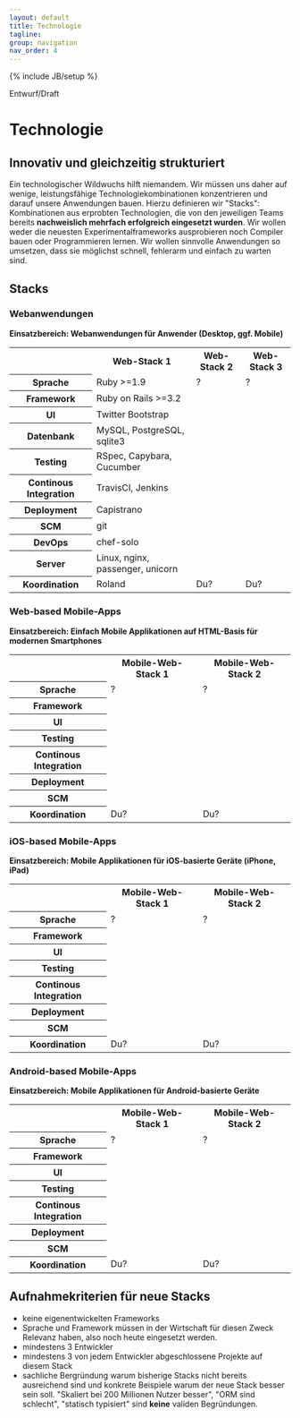 ```yaml
---
layout: default
title: Technologie
tagline: 
group: navigation
nav_order: 4
---
```

{% include JB/setup %}


<span class="label label-important">
  Entwurf/Draft
</span>

<div class="page-header">
  <h1>Technologie</h1>
</div>

## Innovativ und gleichzeitig strukturiert

Ein technologischer Wildwuchs hilft niemandem. Wir müssen uns daher auf
wenige, leistungsfähige Technologiekombinationen konzentrieren und darauf unsere
Anwendungen bauen. Hierzu definieren wir "Stacks": Kombinationen aus erprobten
Technologien, die von den jeweiligen Teams bereits **nachweislich mehrfach erfolgreich eingesetzt wurden**. Wir wollen weder die neuesten Experimentalframeworks ausprobieren noch Compiler bauen oder Programmieren lernen. Wir wollen sinnvolle Anwendungen so umsetzen, dass sie
möglichst schnell, fehlerarm und einfach zu warten sind.

## Stacks

### Webanwendungen
**Einsatzbereich: Webanwendungen für Anwender (Desktop, ggf. Mobile)**


<table class="table table-bordered table-striped">
  <colgroup>
    <col class="span2"></col>
    <col class="span2"></col>
    <col class="span2"></col>
    <col class="span2"></col>
  </colgroup>

  <tr>
    <th></th>
    <th>Web-Stack 1</th>
    <th>Web-Stack 2</th>
    <th>Web-Stack 3</th>
  </tr>
  <tr>
    <th>Sprache</th>
    <td>Ruby >=1.9</td>
    <td>?</td>
    <td>?</td>
  </tr>
  <tr>
    <th>Framework</th>
    <td>Ruby on Rails >=3.2</td>
    <td></td>
    <td></td>
  </tr>
  <tr>
    <th>UI</th>
    <td>Twitter Bootstrap</td>
    <td></td>
    <td></td>
  </tr>
  <tr>
    <th>Datenbank</th>
    <td>MySQL, PostgreSQL, sqlite3</td>
    <td></td>
    <td></td>
  </tr>
  <tr>
    <th>Testing</th>
    <td>RSpec, Capybara, Cucumber</td>
    <td></td>
    <td></td>
  </tr>
  <tr>
    <th>Continous Integration</th>
    <td>TravisCI, Jenkins</td>
    <td></td>
    <td></td>
  </tr>
  <tr>
    <th>Deployment</th>
    <td>Capistrano</td>
    <td></td>
    <td></td>
  </tr>
  <tr>
    <th>SCM</th>
    <td>git</td>
    <td></td>
    <td></td>
  </tr>
  <tr>
    <th>DevOps</th>
    <td>chef-solo</td>
    <td></td>
    <td></td>
  </tr>
  <tr>
    <th>Server</th>
    <td>Linux, nginx, passenger, unicorn</td>
    <td></td>
    <td></td>
  </tr>
  <tr>
    <th>Koordination</th>
    <td>Roland</td>
    <td>Du?</td>
    <td>Du?</td>
  </tr>
</table>



### Web-based Mobile-Apps

**Einsatzbereich: Einfach Mobile Applikationen auf HTML-Basis für modernen Smartphones**

<table class="table table-bordered table-striped">
  <colgroup>
    <col class="span2"></col>
    <col class="span2"></col>
    <col class="span2"></col>
  </colgroup>
  <tr>
    <th></th>
    <th>Mobile-Web-Stack 1</th>
    <th>Mobile-Web-Stack 2</th>
  </tr>
  <tr>
    <th>Sprache</th>
    <td>?</td>
    <td>?</td>
  </tr>
  <tr>
    <th>Framework</th>
    <td></td>
    <td></td>
  </tr>
  <tr>
    <th>UI</th>
    <td></td>
    <td></td>
  </tr>
  <tr>
    <th>Testing</th>
    <td></td>
    <td></td>
  </tr>
  <tr>
    <th>Continous Integration</th>
    <td></td>
    <td></td>
  </tr>
  <tr>
    <th>Deployment</th>
    <td></td>
    <td></td>
  </tr>
  <tr>
    <th>SCM</th>
    <td></td>
    <td></td>
  </tr>
  <tr>
    <th>Koordination</th>
    <td>Du?</td>
    <td>Du?</td>
  </tr>
</table>

### iOS-based Mobile-Apps

**Einsatzbereich: Mobile Applikationen für iOS-basierte Geräte (iPhone, iPad)**

<table class="table table-bordered table-striped">
  <colgroup>
    <col class="span2"></col>
    <col class="span2"></col>
    <col class="span2"></col>
  </colgroup>
  <tr>
    <th></th>
    <th>Mobile-Web-Stack 1</th>
    <th>Mobile-Web-Stack 2</th>
  </tr>
  <tr>
    <th>Sprache</th>
    <td>?</td>
    <td>?</td>
  </tr>
  <tr>
    <th>Framework</th>
    <td></td>
    <td></td>
  </tr>
  <tr>
    <th>UI</th>
    <td></td>
    <td></td>
  </tr>
  <tr>
    <th>Testing</th>
    <td></td>
    <td></td>
  </tr>
  <tr>
    <th>Continous Integration</th>
    <td></td>
    <td></td>
  </tr>
  <tr>
    <th>Deployment</th>
    <td></td>
    <td></td>
  </tr>
  <tr>
    <th>SCM</th>
    <td></td>
    <td></td>
  </tr>
  <tr>
    <th>Koordination</th>
    <td>Du?</td>
    <td>Du?</td>
  </tr>
</table>

### Android-based Mobile-Apps

**Einsatzbereich: Mobile Applikationen für Android-basierte Geräte**

<table class="table table-bordered table-striped">
  <colgroup>
    <col class="span2"></col>
    <col class="span2"></col>
    <col class="span2"></col>
  </colgroup>
  <tr>
    <th></th>
    <th>Mobile-Web-Stack 1</th>
    <th>Mobile-Web-Stack 2</th>
  </tr>
  <tr>
    <th>Sprache</th>
    <td>?</td>
    <td>?</td>
  </tr>
  <tr>
    <th>Framework</th>
    <td></td>
    <td></td>
  </tr>
  <tr>
    <th>UI</th>
    <td></td>
    <td></td>
  </tr>
  <tr>
    <th>Testing</th>
    <td></td>
    <td></td>
  </tr>
  <tr>
    <th>Continous Integration</th>
    <td></td>
    <td></td>
  </tr>
  <tr>
    <th>Deployment</th>
    <td></td>
    <td></td>
  </tr>
  <tr>
    <th>SCM</th>
    <td></td>
    <td></td>
  </tr>
  <tr>
    <th>Koordination</th>
    <td>Du?</td>
    <td>Du?</td>
  </tr>
</table>

## Aufnahmekriterien für neue Stacks

- keine eigenentwickelten Frameworks
- Sprache und Framework müssen in der Wirtschaft für diesen Zweck Relevanz haben, also
  noch heute eingesetzt werden. 
- mindestens 3 Entwickler
- mindestens 3 von jedem Entwickler abgeschlossene Projekte auf diesem
  Stack
- sachliche Bergründung warum bisherige Stacks nicht bereits ausreichend
  sind und konkrete Beispiele warum der neue Stack besser sein soll.
"Skaliert bei 200 Millionen Nutzer besser", "ORM sind schlecht",
"statisch typisiert"
sind **keine** validen Begründungen.
